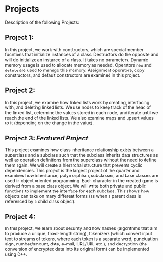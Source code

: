 # Projects
Description of the following Projects:

## Project 1:
In this project, we work with constructors, which are special member fucntions that initialize instances of a class. Destructors do the opposite and will de-initialize 
an instance of a class. It takes no parameters. Dynamic memory usage is used to allocate memory as needed. Operators `new` and `delete` are used to manage this memory.  Assignment operators, copy constructors, and default constructors are examined in this project. 

## Project 2:
In this project, we examine how linked lists work by creating, interfacing with, and deleting linked lists. We use nodes to keep track of the head of the linked list, determine the values stored in each node, and iterate until we reach the end of the linked lists. We also examine maps and upsert values to it (depending on the change in the value). 

## **Project 3:**  _Featured Project_
This project examines how class inheritance relationship exists between a superclass and a subclass such that the subclass inherits data structures as well as operation definitions from the superclass without the need to define them again. We will create a hierarchal structure that prevents cyclic dependencies. 
This project is the largest project of the quarter and examines how inheritance, polymorphism, subclasses, and base classes are used in object oriented programming. Each character in the created game is derived from a base class object. We will write both private and public functions to implement the interface for each subclass. This shows how objects can take on many different forms (as when a parent class is referenced by a child class object). 

## Project 4:
In this project, we learn about security and how hashes (algorithms that aim to produce a unique, fixed-length string), tokenizers (which convert input text to streams of tokens, where each token is a separate word, punctuation sign, 
number/amount, date, e-mail, URL/URI, etc.), and decryption (the conversion of encrypted data into its original form) can be implemented using C++. 
